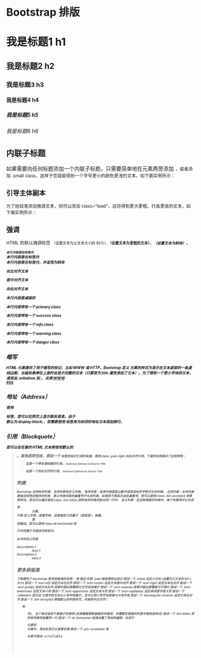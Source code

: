 # Bootstrap 排版 #
<!DOCTYPE html>
<html>
<head>
	<meta charset="utf-8"> 
	<title>Bootstrap 实例 - 标题</title>
	<link rel="stylesheet" href="https://cdn.static.runoob.com/libs/bootstrap/3.3.7/css/bootstrap.min.css">  
	<script src="https://cdn.static.runoob.com/libs/jquery/2.1.1/jquery.min.js"></script>
	<script src="https://cdn.static.runoob.com/libs/bootstrap/3.3.7/js/bootstrap.min.js"></script>
</head>
<body>

<h1>我是标题1 h1</h1>
<h2>我是标题2 h2</h2>
<h3>我是标题3 h3</h3>
<h4>我是标题4 h4</h4>
<h5>我是标题5 h5</h5>
<h6>我是标题6 h6</h6>

</body>
</html>

## 内联子标题 ##
如果需要向任何标题添加一个内联子标题，只需要简单地在元素两旁添加 <small>，或者添加 .small class，这样子您就能得到一个字号更小的颜色更浅的文本，如下面实例所示：

## 引导主体副本 ##
为了给段落添加强调文本，则可以添加 class="lead"，这将得到更大更粗、行高更高的文本，如下面实例所示：

## 强调 ##
HTML 的默认强调标签 <small>（设置文本为父文本大小的 85%）、<strong>（设置文本为更粗的文本）、<em>（设置文本为斜体）。
<!DOCTYPE html>
<html>
<head>
	<meta charset="utf-8"> 
	<title>Bootstrap 实例 - 强调</title>
	<link rel="stylesheet" href="https://cdn.static.runoob.com/libs/bootstrap/3.3.7/css/bootstrap.min.css">  
	<script src="https://cdn.static.runoob.com/libs/jquery/2.1.1/jquery.min.js"></script>
	<script src="https://cdn.static.runoob.com/libs/bootstrap/3.3.7/js/bootstrap.min.js"></script>
</head>
<body>

<small>本行内容是在标签内</small><br>
<strong>本行内容是在标签内</strong><br>
<em>本行内容是在标签内，并呈现为斜体</em><br>
<p class="text-left">向左对齐文本</p>
<p class="text-center">居中对齐文本</p>
<p class="text-right">向右对齐文本</p>
<p class="text-muted">本行内容是减弱的</p>
<p class="text-primary">本行内容带有一个 primary class</p>
<p class="text-success">本行内容带有一个 success class</p>
<p class="text-info">本行内容带有一个 info class</p>
<p class="text-warning">本行内容带有一个 warning class</p>
<p class="text-danger">本行内容带有一个 danger class</p>

</body>
</html>

## 缩写 ##
HTML 元素提供了用于缩写的标记，比如 WWW 或 HTTP。Bootstrap 定义 <abbr> 元素的样式为显示在文本底部的一条虚线边框，当鼠标悬停在上面时会显示完整的文本（只要您为 <abbr> title 属性添加了文本）。为了得到一个更小字体的文本，请添加 .initialism 到 <abbr>。
实例
<abbr title="World Wide Web">WWW</abbr><br>
<abbr title="Real Simple Syndication" class="initialism">RSS</abbr>

## 地址（Address） ##
使用 <address> 标签，您可以在网页上显示联系信息。由于 <address> 默认为 display:block;，您需要使用 
标签来为封闭的地址文本添加换行。

## 引用（Blockquote） ##
您可以在任意的 HTML 文本旁使用默认的 <blockquote>。其他选项包括，添加一个 <small> 标签来标识引用的来源，使用 class .pull-right 向右对齐引用。下面的实例演示了这些特性：

<blockquote>
	这是一个带有源标题的引用。
	<small>Someone famous in <cite title="Source Title">Source Title</cite></small>
</blockquote>
<blockquote class="pull-right">
	这是一个向右对齐的引用。
	<small>Someone famous in <cite title="Source Title">Source Title</cite></small>
</blockquote>

## 列表 ##
Bootstrap 支持有序列表、无序列表和定义列表。
有序列表：有序列表是指以数字或其他有序字符开头的列表。
无序列表：无序列表是指没有特定顺序的列表，是以传统风格的着重号开头的列表。如果您不想显示这些着重号，您可以使用 class .list-unstyled 来移除样式。您也可以通过使用 class .list-inline 把所有的列表项放在同一行中。
定义列表：在这种类型的列表中，每个列表项可以包含 <dt> 和 <dd> 元素。<dt> 代表 定义术语，就像字典，这是被定义的属于（或短语）。接着，<dd> 是 <dt> 的描述。您可以使用 class dl-horizontal 把 <dl> 行中的属于与描述并排显示。
<h4>水平的定义列表</h4>
<dl class="dl-horizontal">
	 <dt>Description 1</dt>
	 <dd>Item 1</dd>
	 <dt>Description 2</dt>
	 <dd>Item 2</dd>
</dl>

## 更多排版类 ##
下表提供了 Bootstrap 更多排版类的实例：
类	描述	实例
.lead	使段落突出显示	尝试一下
.small	设定小文本 (设置为父文本的 85% 大小)	尝试一下
.text-left	设定文本左对齐	尝试一下
.text-center	设定文本居中对齐	尝试一下
.text-right	设定文本右对齐	尝试一下
.text-justify	设定文本对齐,段落中超出屏幕部分文字自动换行	尝试一下
.text-nowrap	段落中超出屏幕部分不换行	尝试一下
.text-lowercase	设定文本小写	尝试一下
.text-uppercase	设定文本大写	尝试一下
.text-capitalize	设定单词首字母大写	尝试一下
.initialism	显示在 <abbr> 元素中的文本以小号字体展示，且可以将小写字母转换为大写字母	尝试一下
.blockquote-reverse	设定引用右对齐	尝试一下
.list-unstyled	移除默认的列表样式，列表项中左对齐 ( <ul> 和 <ol> 中)。 这个类仅适用于直接子列表项 (如果需要移除嵌套的列表项，你需要在嵌套的列表中使用该样式)	尝试一下
.list-inline	将所有列表项放置同一行	尝试一下
.dl-horizontal	该类设置了浮动和偏移，应用于 <dl> 元素和 <dt> 元素中，具体实现可以查看实例	尝试一下
.pre-scrollable	使 <pre> 元素可滚动 scrollable